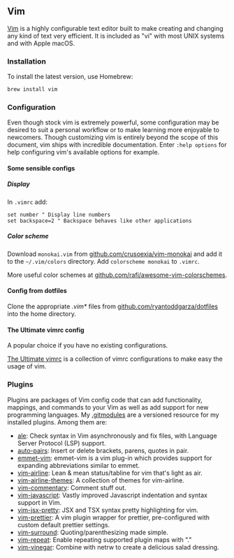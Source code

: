## Vim

[Vim](https://www.vim.org/) is a highly configurable text editor built to make creating and changing any kind of text very efficient. It is included as "vi" with most UNIX systems and with Apple macOS.

### Installation

To install the latest version, use Homebrew:

```sh
brew install vim
```

### Configuration

Even though stock vim is extremely powerful, some configuration may be desired to suit a personal workflow or to make learning more enjoyable to newcomers. Though customizing vim is entirely beyond the scope of this document, vim ships with incredible documentation. Enter `:help options` for help configuring vim's available options for example.

#### Some sensible configs

##### Display

In `.vimrc` add:

```
set number " Display line numbers
set backspace=2 " Backspace behaves like other applications
```

##### Color scheme

Download `monokai.vim` from [github.com/crusoexia/vim-monokai](https://github.com/crusoexia/vim-monokai) and add it to the `~/.vim/colors` directory. Add `colorscheme monokai` to `.vimrc`.

More useful color schemes at [github.com/rafi/awesome-vim-colorschemes](https://github.com/rafi/awesome-vim-colorschemes).

#### Config from dotfiles

Clone the appropriate _.vim\*_ files from [github.com/ryantoddgarza/dotfiles](https://github.com/ryantoddgarza/dotfiles) into the home directory.

#### The Ultimate vimrc config

A popular choice if you have no existing configurations.

[The Ultimate vimrc](https://github.com/amix/vimrc) is a collection of vimrc configurations to make easy the usage of vim.

### Plugins

Plugins are packages of Vim config code that can add functionality, mappings, and commands to your Vim as well as add support for new programming languages. My [.gitmodules](https://github.com/ryantoddgarza/dotfiles/blob/master/.gitmodules) are a versioned resource for my installed plugins. Among them are:

- [ale](https://github.com/dense-analysis/ale): Check syntax in Vim asynchronously and fix files, with Language Server Protocol (LSP) support.
- [auto-pairs](https://github.com/jiangmiao/auto-pairs): Insert or delete brackets, parens, quotes in pair.
- [emmet-vim](https://github.com/mattn/emmet-vim): emmet-vim is a vim plug-in which provides support for expanding abbreviations similar to emmet.
- [vim-airline](https://github.com/vim-airline/vim-airline): Lean & mean status/tabline for vim that's light as air.
- [vim-airline-themes](https://github.com/vim-airline/vim-airline-themes): A collection of themes for vim-airline.
- [vim-commentary](https://github.com/tpope/vim-commentary): Comment stuff out.
- [vim-javascript](https://github.com/pangloss/vim-javascript): Vastly improved Javascript indentation and syntax support in Vim.
- [vim-jsx-pretty](https://github.com/MaxMEllon/vim-jsx-pretty): JSX and TSX syntax pretty highlighting for vim.
- [vim-prettier](https://github.com/prettier/vim-prettier): A vim plugin wrapper for prettier, pre-configured with custom default prettier settings.
- [vim-surround](https://github.com/tpope/vim-surround): Quoting/parenthesizing made simple.
- [vim-repeat](https://github.com/tpope/vim-repeat): Enable repeating supported plugin maps with "."
- [vim-vinegar](https://github.com/tpope/vim-vinegar): Combine with netrw to create a delicious salad dressing.

